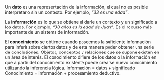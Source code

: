 Un **dato** es una representación de la información, el cual no es posible interpretarlo sin un contexto. Por ejemplo, _“33 es una edad”_.

La **información** es lo que se obtiene al darle un contexto y un significado a los datos. Por ejemplo, _“33 años es la edad de Juan”_. Es el recurso más importante de un sistema de información.

El **conocimiento** se obtiene cuando poseemos la suficiente información para inferir sobre ciertos datos y de esta manera poder obtener una serie de conclusiones.
Objetos, conceptos y relaciones que se supone existen en un área de interés.
El conocimiento difiere de los datos o la información en que a partir del conocimiento existente puede crearse nuevo conocimiento utilizando la inferencia lógica.
	Información = datos + significado
	Conocimiento = información + procesamiento deductivo.